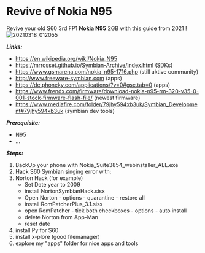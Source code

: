 # Revive of Nokia N95
Revive your old S60 3rd FP1 **Nokia N95** 2GB with this guide from 2021 !
![20210318_012055](https://user-images.githubusercontent.com/27629528/111556514-1a841600-878b-11eb-8063-5d8cac57c0eb.jpg)

**_Links:_**

- https://en.wikipedia.org/wiki/Nokia_N95
- https://mrrosset.github.io/Symbian-Archive/index.html (SDKs)
- https://www.gsmarena.com/nokia_n95-1716.php (still aktive community)
- http://www.freeware-symbian.com (apps)
- https://de.phoneky.com/applications/?v=0#gsc.tab=0 (apps)
- https://www.frendx.com/firmware/download-nokia-n95-rm-320-v35-0-001-stock-firmware-flash-file/ (newest firmware)
- https://www.mediafire.com/folder/79jhy594xb3uk/Symbian_Development#79jhy594xb3uk (symbian dev tools)

**_Prerequisite:_**

- N95
- ...

**_Steps:_**

1. BackUp your phone with Nokia_Suite3854_webinstaller_ALL.exe
2. Hack S60 Symbian singing error with:
3. Norton Hack (for example)
    - Set Date year to 2009
    - install NortonSymbianHack.sisx
    - Open Norton - options - quarantine - restore all
    - install RomPatcherPlus_3.1.sisx
    - open RomPatcher - tick both checkboxes - options - auto install
    - delete Norton from App-Man
    - reset date
4. install Py for S60
5. install x-plore (good filemanager)
6. explore my "apps" folder for nice apps and tools
